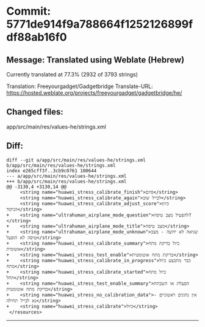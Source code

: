 # Commit: 5771de914f9a788664f1252126899fdf88ab16f0
## Message: Translated using Weblate (Hebrew)

Currently translated at 77.3% (2932 of 3793 strings)

Translation: Freeyourgadget/Gadgetbridge
Translate-URL: https://hosted.weblate.org/projects/freeyourgadget/gadgetbridge/he/
## Changed files:
app/src/main/res/values-he/strings.xml

## Diff:
```
diff --git a/app/src/main/res/values-he/strings.xml b/app/src/main/res/values-he/strings.xml
index e265cff3f..3cb9c0761 100644
--- a/app/src/main/res/values-he/strings.xml
+++ b/app/src/main/res/values-he/strings.xml
@@ -3130,4 +3130,14 @@
     <string name="huawei_stress_calibrate_finish">סיום</string>
     <string name="huawei_stress_calibrate_again">לכייל שוב</string>
     <string name="huawei_stress_calibrate_adjust_score">כיוון הניקוד</string>
+    <string name="ultrahuman_airplane_mode_question">להפעיל מצב טיסה?</string>
+    <string name="ultrahuman_airplane_mode_title">מצב טיסה</string>
+    <string name="ultrahuman_airplane_mode_unknown">שגיאה לא ידועה - מצב טיסה ﬥﬡ הופעל</string>
+    <string name="huawei_stress_calibrate_summary">כיול בדיקת מתח אוטומית</string>
+    <string name="huawei_stress_test_enable">בדיקת מתח אוטומטית</string>
+    <string name="huawei_stress_calibrate_in_progress">כבר מתבצע כיול מתח</string>
+    <string name="huawei_stress_calibrate_started">כיול מתח החל</string>
+    <string name="huawei_stress_test_enable_summary">הפעלת או השבתת בדיקת מתח אוטומטית</string>
+    <string name="huawei_stress_no_calibration_data">אין נתונים ראשוניים - נא לכייל תחילה</string>
+    <string name="huawei_stress_calibrate">כיול</string>
 </resources>
```
-----------------------------------
